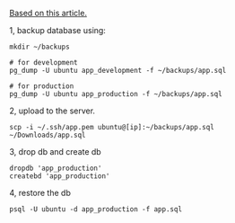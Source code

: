 [Based on this article.](http://www.thegeekstuff.com/2009/01/how-to-backup-and-restore-postgres-database-using-pg_dump-and-psql/)

1, backup database using:

```
mkdir ~/backups

# for development
pg_dump -U ubuntu app_development -f ~/backups/app.sql

# for production
pg_dump -U ubuntu app_production -f ~/backups/app.sql
```

2, upload to the server.

```
scp -i ~/.ssh/app.pem ubuntu@[ip]:~/backups/app.sql ~/Downloads/app.sql
```

3, drop db and create db

```
dropdb 'app_production'
createbd 'app_production'
```

4, restore the db

```
psql -U ubuntu -d app_production -f app.sql
```
